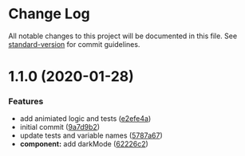 # Change Log

All notable changes to this project will be documented in this file. See [standard-version](https://github.com/conventional-changelog/standard-version) for commit guidelines.

<a name="1.1.0"></a>
# 1.1.0 (2020-01-28)


### Features

* add animiated logic and tests ([e2efe4a](https://github.com/web-mech/vue-css-percentage-circle/commit/e2efe4a))
* initial commit ([9a7d9b2](https://github.com/web-mech/vue-css-percentage-circle/commit/9a7d9b2))
* update tests and variable names ([5787a67](https://github.com/web-mech/vue-css-percentage-circle/commit/5787a67))
* **component:** add darkMode ([62226c2](https://github.com/web-mech/vue-css-percentage-circle/commit/62226c2))
